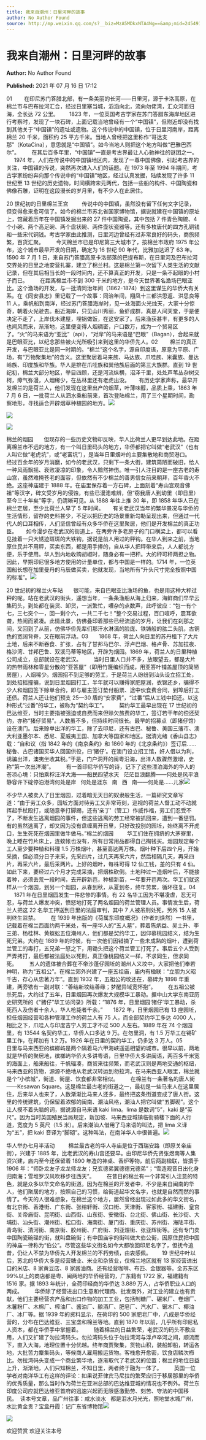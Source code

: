 ```yaml
---
title: 我来自潮州：日里河畔的故事
author: No Author Found
source: http://mp.weixin.qq.com/s?__biz=MzA5MDkxNTA4Ng==&amp;mid=2454911287&amp;idx=1&amp;sn=2af3da48d1699a974ed4fc0d7f04bf0c&amp;chksm=87a23156b0d5b840e91cd8c6affbc173f6fc87bd2a0d0a9a93e878159d92cb98657d281bb12a#rd
---
```


# 我来自潮州：日里河畔的故事

**Author:** No Author Found

**Published:** 2021 年 07 月 16 日 17:12

01        在印尼苏门答腊北部，有一条美丽的长河——日里河，源于卡洛高原，在棉兰市与巴布拉河汇合，经过日里塞当城，滔滔向北，流向勿佬湾，汇众河而归海，全长达 72 公里。       1823 年，一位英国考古学家在苏门答腊东海岸地区进行考察时，发现了一块石碑，上面记载当地曾经有一个“中国镇”，但附近却没有找到其他关于“中国镇”的遗址或遗物。这个传说中的中国镇，位于日里河南岸，距离棉兰 20 千米，面积约 25 平方千米。当地人曾经把这里称作“哥达支那”（KotaCina），意思就是“中国镇”。如今当地人则把这个地方叫做“巴雅巴西尔”。        在其后百多年里，“中国镇”一直是考古界最让人心驰神往的谜团之一。       1974 年，人们在传说中的中国镇地区内，发现了一尊中国佛像，引起考古界的关注，中国镇的传说，突然再次进入人们的话题。在 1973 年至 1994 年期间，考古学家纷纷奔向那个传说中的“中国镇”地区，经过认真发掘，陆续发现了许多 11 世纪至 13 世纪的历史遗物，时间横跨宋元两代，包括一些船的构件、中国陶瓷和佛像石雕，证明在这段漫长的岁月里，有不少人在此居住。

20 世纪初的日里棉兰王宫         传说中的中国镇，虽然没有留下任何文字记录，但变得愈来愈可信了。如今的棉兰市苏北省国家博物馆，据说就建在中国镇的原址上，馆藏着历年在中国镇发掘出来的 27 件中国陶瓷，其中包括 7 件青色陶碗、4 个小碗、两个高足碗、两个盘状碗、两件壶状瓷器等。还有多枚唐代的四方孔铜钱和一些宋代铜钱。考古学家由此推测，日里河边曾经有过非常良好的码头，商旅频繁，百货汇聚。        今天棉兰市已是印尼第三大城市了，按棉兰市政府 1975 年公布，这个城市最早开发的日期，确定为 16 世纪 90 年代，比雅加达迟了 63 年。1590 年 7 月 1 日，来自苏门答腊高原卡洛部落的巴提布斯，在日里河及巴布拉河交界处的日里之地安营扎寨，建立了棉兰村。这是棉兰第一次留下人类生活的文献记录，但在其后相当长的一段时间内，还不算真正的开发，只是一条不起眼的小村子而已。        在距离棉兰市不到 300 千米的地方，是今天世界著名渔场巴眼亚比。这个渔场的开发，与一批清同治年间（1862-1874）到这里谋生的华侨大有关系。在《同安县志》里记载了一个故事：同治年间，翔凤十三都洪思返、洪思良等 11 人，乘帆船到南洋，经过苏门答腊海岸时，见一处海面火光烛天，大家十分惊奇，朝着火光驶去。船近海岸，只见山川秀丽，鱼虾成群，真是人间天堂，于是便决定不走了，上岸伐木建屋，埋锅做饭，在这安家了。后来渔获甚丰，有更多的人也闻风而来，渐渐地，这里便变得人烟稠密，户口数万，成为一个贸易区了。“火”的马来语为“亚比”（api），“对岸”的马来语是“巴眼”（Bagan），合起来就是巴眼亚比，以纪念那些被火光所吸引来到这里的华侨先人。02        棉兰的真正开发，与巴眼亚比是同一时期的。“棉兰”这个名字，源自印度语，原意为平原、广场，有“万物聚集地”的含义。这里聚居着马来族、马达族、爪哇族、米囊族、曼达岭族、印度族和华族。华人是排在爪哇族和巽他族后面的第三大族群。直到 19 世纪初，棉兰大部分地区，举目四顾，还是河流纵横，沼泽千里，处处芦苇丛杂树交柯，瘴气弥漫，人烟稀少，在丛林里还有老虎出没。      有历史学家声称，最早开发棉兰的是荷兰人，他们发现在这里出产的烟草，叶薄味醇，品质上乘，1863 年 7 月 6 日，一批荷兰人从泗水乘船前来，首次登陆棉兰，用了三个星期时间，勘察地形，寻找适合开辟烟草种植园的地方。![](https://mmbiz.qpic.cn/mmbiz_jpg/PJWG74pLsMYEZlXOnJI8pYMG8ztlgQ5I2X4StiaN7VFDtkgPJD3q7IiaA5I5StVzBicZTDLXPwTbh03YF0doYptOg/640)

![](https://mmbiz.qpic.cn/mmbiz_png/bL2iaicTYdZn6MhY5ju8vRn1ORBC3ib5HM6JicgDhFJ9kebrwXcgribNG2aygVT7ib4libqlIKl8F9vvMPTmxraKpduAw/640?wx_fmt=png)

![](https://mmbiz.qpic.cn/mmbiz_jpg/PJWG74pLsMYEZlXOnJI8pYMG8ztlgQ5I122osFX1nLQibYSJlQqSWmBDcf9ERuySqJe258QsfJWicV2k5qcaCdog/640)

棉兰的烟园       但现存的一些历史文物却反映，华人比荷兰人更早到达此地。在距离棉兰市不远的地方，有一个叫日里码头的地方，华侨都把它叫做“老武汉”（也有人叫它做“老虎坑”，或“老富坑”），是当年日里烟叶的主要集散地和商贸港口。      经过百余年的岁月消磨，如今的老武汉，只剩下一条大街，建筑简陋而破旧，给人一种风雨飘摇、衰败凄凉的印象，令人黯然神伤。唯一引人注目的是一座古老的寿山宫，虽然难掩苍老的面容，但依然有不少棉兰的善男信女前来朝拜，百年香火不绝。这座神庙建于 1888 年。在庙里保存着一方石碑，上面刻着“寿山宫观音佛祖”等汉字，碑文受岁月的侵蚀，有些已漫漶难辨，但“窃我唐人到幼里（即日里）至今三十年矣”等字，仍清晰可见。从 1888 年往上推 30 年，即 1858 年华人已在棉兰定居，至少比荷兰人早了 5 年时间。      有关老武汉当年的繁华景况与华侨的生活情形，留存的史料甚少，不足以把历史的场景重新勾勒呈现出来，但通过一代代人的口耳相传，人们坚信曾经有众多华侨在这里聚居，他们是开发棉兰的真正功臣。      如今漫步在老武汉的街道上，在两旁许多老房子的门口横梁上，都可以看见挂着一只大锈迹斑斑的大铁钩，据说是前人用过的秤钩。在华人到来之前，当地原住民并不用秤，买卖东西，都是用手捧的，自从华人把秤带来后，人人都说方便，乐于使用。华人到内地收购胡椒时，随身必有一把秤。大的秤可秤两担之物。因此，早期印尼很多地方使用的计量单位，都与中国是一样的。1714 年，一位英国船长想在加里曼丹的马辰做买卖，他就发现，当地所有“升头尺寸完全按照中国的标准”。![](https://mmbiz.qpic.cn/mmbiz_png/bL2iaicTYdZn6MhY5ju8vRn1ORBC3ib5HM6EwePl1u5oZ3lfNXsPRIS41RFylpy9ia2KdibjosAxndn0icAGq1RcBhew/640?wx_fmt=png)

20 世纪初的棉兰火车站       很可能，来自巴眼亚比渔场的鱼，也是用这种大秤过秤的呢。站在老武汉的街头，遥想当年，一条条渔船从海上归来，海鲜商们早早云集码头，到处都在装货、卸货，一派繁忙，嘈杂的点数声，此呼彼应：“包一有个七，三七突个一，回一剩个六，一共二千七！”整个交易过程，百口喧呼，震耳欲聋，热闹而紧凑。此情此景，仿佛叠印着那些已经流逝的岁月，让我们在刹那之间，又回到了从前，仿佛华侨先辈们那汗水淋漓的脸庞、铁铸般的肱二头肌，古铜色的宽阔背脊，又在眼前浮动。03       1868 年，荷兰人向日里的苏丹租下了大片土地，后来不断吞食、扩张，占有了甘邦马巴尔、浮卢巴烟、格卢骨、苏加拉夜、格沙湾、甘邦巴鲁、双溪马蒂等地区，开辟为烟园。1869 年，荷兰人的日里种植公司成立，总部就设在老武汉。        当时日里人口并不多，放眼望去，都是大片的热带雨林和零星分散的“亚答屋”（即用竹篾编织而成，用亚答叶铺盖屋顶的简陋房屋），人烟稀少。烟园招不到足够的劳工，于是荷兰人纷纷到汕头设立招工处，到处招摇撞骗，说到日里烟园打工，半年就可以赚得家肥屋润，衣锦还乡，骗得不少人和烟园签下赊单合约，即与雇主签订垫付船票、途中伙食费合同，到埠后打工还债。荷兰人还让他们预支 25—30 盾的“安家费”，“过番”后从工钱中扣还。以这种形式“过番”的华工，被称为“契约华工”。        契约华工最早出现在 17 世纪初的巴达维亚，当时主要指被强迫或自费而来但赊欠旅费的华工，签订若干年的偿还契约，亦称“猪仔贸易”。人数虽不多，但持续时间很长。最早的招募点（即猪仔馆）设在澳门。后来赊单出洋的华工，除了去印尼，还有古巴、秘鲁、美国三藩市、澳大利亚墨尔本、悉尼、夏威夷王国、加拿大等国家和地区。据清光绪《香山县志》载：“自和议（指 1842 年的《南京条约》和 1860 年的《北京条约》）签订后……秘鲁、古巴诸国买华人回国供役，曰‘猪仔’。在澳门设立招工馆，奸人借以为利，诱骗出洋，澳夷坐收其税。”于是，门户洞开的闽粤沿海，出洋人数骤然激增，史称“第一次出洋潮”。        有一首印尼华侨写的诗，记下了这些漂泊海外的华人的苍凉心境：只怕乘桴汪洋大海——船民四望水天   茫茫巨浪翻腾——何处是风平浪静容许下碇停泊港湾何处是岸   何处是涯东   南   西   南——何处是……儿家![](https://mmbiz.qpic.cn/mmbiz_jpg/PJWG74pLsMYEZlXOnJI8pYMG8ztlgQ5IDyYn1tAdCf7JicPJMrg2sP3AKr0icRYweB7rQvmMgHw3qO1B6UHAJjAA/640)

不少华人被卖入了日里烟园，过着暗无天日的奴隶般生活，一篇研究文章写道：“由于劳工众多，园坵方面对待劳工又非常苛刻，巡视的荷兰人督工动不动就挥起手杖殴打，或随意拳打脚踢，还有‘亲丁’（管工）作威作福，劳工们忍受不了，不断发生逃离烟园的事件，但这些逃离的劳工经常被抓回来，遭到一番惩罚。有的虽然逃离了，却又因为没有盘缠离开日里，只好改投别的园坵，始终离不开虎口，生生死死在烟园里做牛做马。”棉兰的烟园         华工们住在拥挤的大茅寮里，晚上睡在竹片床上，连蚊帐也没有，所有日常用品都得自己掏钱买。烟园规定每个工人至少要种植和料理 1.5 万株烟叶，甚至高达两万株。烟叶种下后四个月，开始采摘，但必须分日子来采，先采四片，过几天再采六片，然后相隔几天，再采四片，再采六片，最后采两片。上好的烟叶，每株可得 12 仙工钱，差的只有 4 仙。如此下来，要经过六个月才完成采摘，把烟株砍倒。土地种过一造烟叶后，不能接着种，必须丢荒一段时间，去开辟新芭，种植新苗，一年要开芭两次。华工们就这样从一个烟园，到另一个烟园，从春到秋，从夏到冬，终年劳累，循环往复。04       1871 年在日里烟园发生一件悲惨的事情。有 22 名华工因为不堪凌虐，忍无可忍，与荷兰人爆发冲突，愤怒地打死了两名烟园的荷兰管理人员。事情发生后，荷兰人把这 22 名华工押送到日里的法庭审判，其中 7 人被吊刑处死，另外 15 人被判终生监禁。        在 1939 年出版的《荷属东印度概况》（作者刘焕然）一书里，记载着在棉兰西面约两千米处，有一座华人的“五人墓”，葬着陈炳益、吴土升、李三弟、杨桂林、黄蜈蚣五位潮州人，他们都是契约华工，因仰慕桃园结义，结为生死兄弟。大约在 1889 年的时候，有一次他们因错摘了一些未成熟的烟叶，遭到荷兰管工的毒打，五兄弟一怒之下，用锄头把这个荷兰管工打死了。事后五个人受到严弄拷打，最后都被法庭处以死刑，真正像桃园结义一样，不求同生，但求同死。        五人的遗体被合葬在不帝沙蓬仔园坵的潮州人义坟中，大家把他们奉若神明，称为“五祖公”。在棉兰郊外兴建了一座五祖庙，庙内有楹联：“立胆为义昭千古，存心从忠著万年”。直到 1932 年，五祖公的坟还在，墓碑为 1898 年重建，两旁镌有一副对联：“善结新坟结善缘；梦醒异域宽怀抱”。        在五祖公被杀死后，大约过了五年，日里烟园再次爆发大规模华工暴动。据中山大学东南亚历史研究所的《“猪仔”华工访问录》所载：“1876 年，日里烟园‘猪仔’华工暴动，杀死西人及伤者十余人，华人枪毙者千余。”       1872 年，日里烟园已有 13 座园坵，担任烟园经营和各种管理工作的荷兰人有 75 人，而全部契约华工多达 4000 人，相比之下，爪哇人与印度吉宁人劳工才不过 500 人左右。1889 年在 74 个烟园里，有 13544 名契约华工，华侨人口多达 9 万。在勿里洞，有 1.5 万华工在锡矿里工作，在邦加有 1.2 万。1926 年在日里的契约华工，仍多达 3 万人。05        日里与马来西亚的槟榔屿是两个隔着马六甲海峡遥遥相望的城市。很早以前，两地就是华侨的聚居地，槟榔屿华侨大多讲粤语，日里华侨大多讲闽语，两百多千米宽的海面上，船来船往，千帆辐凑，商贸来往频繁，而老武汉则是两地交通的枢纽，马来西亚的货物，源源不绝地从老武汉转运到勿拉湾。在马来西亚人眼里，棉兰就是个“小槟城”，街道、街屋、饮食都非常相似。        在棉兰有一条著名的唐人街——Kesawan Square。这是棉兰最古老的街道之一，最初是一些马来人在这里居住，后来华人也来了，人数渐渐比马来人还多，最终把这条街道变成了唐人街。这里的传统建筑，仍保留着浓郁的闽南、潮汕风格，潮汕人把它叫做“五脚砌”。这个让人摸不着头脑的词，据说源自马来语 kaki lima。lima 是数词“5”，kaki 是“英尺”。因为当时英国殖民当局规定，新加坡、马来西亚城镇临街骑楼下面的人行道，宽度为 5 英尺（1.5 米）。后来潮汕人借用了马来语的叫法，把 lima 义译为“五”，把 kaki 音译为“脚砌”。这种叫法，在南洋华人中很普遍。![](https://mmbiz.qpic.cn/mmbiz_png/Ljib4So7yuWhCGytmrnxN0D2UglyguRFuRWfZkSpsoNEQeuiaJouGw49LcHAhiamoRDtQBGWRNSjW11UOvic3ohSyA/640?wx_fmt=png)

华人举办七月半活动         棉兰最古老的华人寺庙是位于西瑞安路（即原关帝庙街），兴建于 1885 年，比老武汉的寿山宫还要早。由印尼华侨先贤张煜南等人集资兴建，庙内至今还保留着 1890 年造的神桌、香炉等物，前后两副楹联，皆撰于 1906 年：“师卧龙友子龙龙师龙友；兄玄德弟翼德德兄德弟”；“雪造观音日出化身归南海；雪堆罗汉风吹移步往西天”。        在昔日的棉兰有一个非常引人注意的特色，就是众多以华文命名的街道。因为在棉兰的开发者中，不少是来自闽南的华人，他们聚居的地方，按照自己的习惯，给街道起华文名字，也就是自然而然的事情了。今天的人很难想象，在棉兰这个地方，居然曾经出现过如此多的华文街名，有北京街、香港街、广东街、张榕轩街、汉口街、天津街、客家街、福建街、皇宫街、关帝庙街、昆明街、山西街、山东街、安徽街、台北街、佛山街、长沙街、大埔街、汕头街、潮州街、松口街、海南街、厦门街、重庆街、苏州街、海陆丰街、青岛街、清河街、南京街、胶州街、广府街、刘亚煜街、张亚辉街等。还有专门卖中国陶瓷碗碟的街，就叫盘碗街；有中国庙宇的街叫做大伯公街，因原住民把中国的神庙一律称为“伯公”。尽管这些华文街名如今大都改回印尼名字了，但抚今追昔，仍让人不禁为华侨先人开发棉兰的不朽劳绩，由衷感佩。       19 世纪中叶以后，苏北的华侨大多是经营糖业、米业和杂货业，仅棉兰地区就有 13 家经营进出口的米店、8 家黄豆店、8 家酱油商。还有经营咖啡、布匹、金银器等。全苏东区 99%以上的商店都是粤、闽两地的华侨经营的，广东籍有 1722 家，福建籍有 1516 家。据 1893 年统计，全荷印经商的华侨达 3.889 万人，占华侨职业人口的两成。        华侨除了经营进出口生意和代理商、批发商外，对工业的建立也有贡献，他们主要经营农产品和出口作物的加工工业，包括制糖厂、碾米厂、卷烟厂、木薯粉厂、木棉厂、榨油厂、酱油厂、酿酒厂、肥皂厂、汽水厂、锯木厂、椰油厂、冰厂等。据 1939 年的资料显示，在荷印的 500 家肥皂厂中，八成是华侨经营的，分布在巴达维亚、三宝垄和棉兰等地。直到 1870 年以前，几乎所有印尼私人资本，都在华侨手中掌握着。        随着棉兰的日益繁荣，老武汉的码头不敷应用，人们又扩建了勿拉湾码头。勿拉湾码头位于勿拉湾河与浮卢卒河之间，顺流而下，直入大海，地理位置十分优越。终年商贾聚集，货物山积，装船卸船，转运各地，大批苦力麇集码头，等候商人雇用搬运货物。客栈愈开愈密，饮食店鳞次栉比。勿拉湾码头变成一个商业繁华地，逐渐取代了老武汉的位置；棉兰的地位日益上升，渐渐地，人们只知棉兰，不知日里，两者终于融为一体了。        英国一位学者对南洋华工有这样的评论：如果说菲律宾马尼拉的繁荣应归于移居那里的华侨的优秀质量，那么当时作为荷兰在亚洲总部的巴达维亚城的情况也不例外。荷兰东印度公司应就巴达维亚首府的迅速兴起而无限感激勤劳、刻苦、守法的中国移民。  读本号文章，品广州往事：咸水淡水   都是泪水月光光，照地堂水城广州，水比黄金贵？宝盒丹霞：记广东省博物馆![](https://mmbiz.qpic.cn/mmbiz_jpg/PJWG74pLsMYEZlXOnJI8pYMG8ztlgQ5I122osFX1nLQibYSJlQqSWmBDcf9ERuySqJe258QsfJWicV2k5qcaCdog/640)

![](https://mmbiz.qpic.cn/mmbiz_jpg/PJWG74pLsMYEZlXOnJI8pYMG8ztlgQ5I7HvbMhynzwdzy8FTZAxwD1IvQtTiclfg3S5oJFJokicCGY6alxyUKTvA/640)

欢迎赞赏
欢迎关注本号
